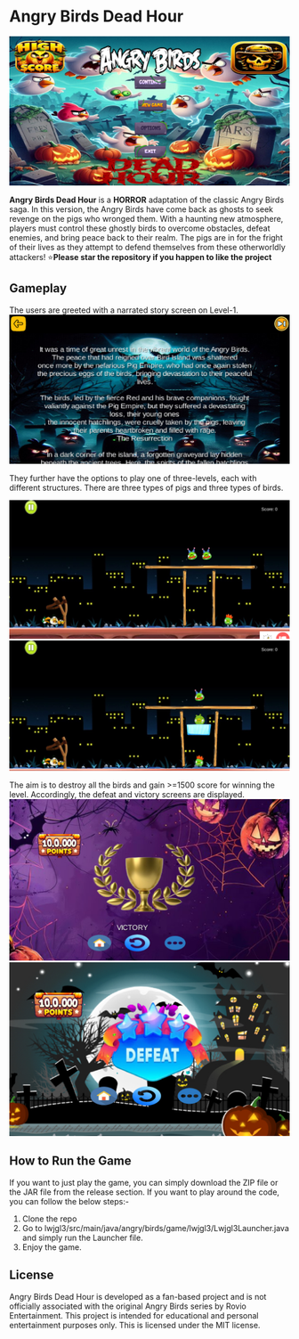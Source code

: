 # Angry Birds Dead Hour
![main_screen](assets/main_screen.png)

**Angry Birds Dead Hour** is a **HORROR** adaptation of the classic Angry Birds saga. In this version, the Angry Birds have come back as ghosts to seek revenge on the pigs who wronged them. With a haunting new atmosphere, players must control these ghostly birds to overcome obstacles, defeat enemies, and bring peace back to their realm. The pigs are in for the fright of their lives as they attempt to defend themselves from these otherworldly attackers!
:star:**Please star the repository if you happen to like the project**

## Gameplay
The users are greeted with a narrated story screen on Level-1.
![](assets/story.png)

They further have the options to play one of three-levels, each with different structures.
There are three types of pigs and three types of birds.

![](assets/level_Screen.png)
![](assets/level3.png)

The aim is to destroy all the birds and gain >=1500 score for winning the level. Accordingly, the defeat and victory screens are displayed.
![](assets/victory.png)
![](assets/defeat.png)

## How to Run the Game

If you want to just play the game, you can simply download the ZIP file or the JAR file from the release section.
If you want to play around the code, you can follow the below steps:-
1. Clone the repo
2. Go to lwjgl3/src/main/java/angry/birds/game/lwjgl3/Lwjgl3Launcher.java and simply run the Launcher file.
3. Enjoy the game.

## License

Angry Birds Dead Hour is developed as a fan-based project and is not officially associated with the original Angry Birds series by Rovio Entertainment. This project is intended for educational and personal entertainment purposes only. This is licensed under the MIT license.

